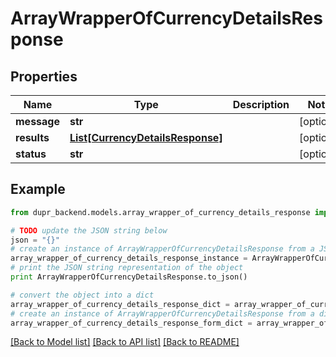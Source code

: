 # ArrayWrapperOfCurrencyDetailsResponse


## Properties
Name | Type | Description | Notes
------------ | ------------- | ------------- | -------------
**message** | **str** |  | [optional] 
**results** | [**List[CurrencyDetailsResponse]**](CurrencyDetailsResponse.md) |  | [optional] 
**status** | **str** |  | [optional] 

## Example

```python
from dupr_backend.models.array_wrapper_of_currency_details_response import ArrayWrapperOfCurrencyDetailsResponse

# TODO update the JSON string below
json = "{}"
# create an instance of ArrayWrapperOfCurrencyDetailsResponse from a JSON string
array_wrapper_of_currency_details_response_instance = ArrayWrapperOfCurrencyDetailsResponse.from_json(json)
# print the JSON string representation of the object
print ArrayWrapperOfCurrencyDetailsResponse.to_json()

# convert the object into a dict
array_wrapper_of_currency_details_response_dict = array_wrapper_of_currency_details_response_instance.to_dict()
# create an instance of ArrayWrapperOfCurrencyDetailsResponse from a dict
array_wrapper_of_currency_details_response_form_dict = array_wrapper_of_currency_details_response.from_dict(array_wrapper_of_currency_details_response_dict)
```
[[Back to Model list]](../README.md#documentation-for-models) [[Back to API list]](../README.md#documentation-for-api-endpoints) [[Back to README]](../README.md)


